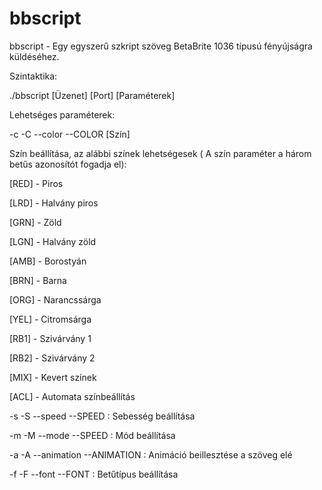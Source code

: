 # bbscript

bbscript - Egy egyszerű szkript szöveg BetaBrite 1036 típusú fényújságra küldéséhez.

Szintaktika:

./bbscript [Üzenet] [Port] [Paraméterek]

Lehetséges paraméterek:

-c -C --color --COLOR [Szín]

Szín beállítása, az alábbi színek lehetségesek ( A szín paraméter a három betűs azonosítót fogadja el):

[RED] - Piros

[LRD] - Halvány piros

[GRN] - Zöld

[LGN] - Halvány zöld

[AMB] - Borostyán

[BRN] - Barna

[ORG] - Narancssárga

[YEL] - Citromsárga

[RB1] - Szivárvány 1

[RB2] - Szivárvány 2

[MIX] - Kevert színek

[ACL] - Automata színbeállítás

-s -S --speed --SPEED : Sebesség beállítása

-m -M --mode  --SPEED : Mód beállítása

-a -A --animation --ANIMATION : Animáció beillesztése a szöveg elé 

-f -F --font --FONT : Betűtípus beállítása
